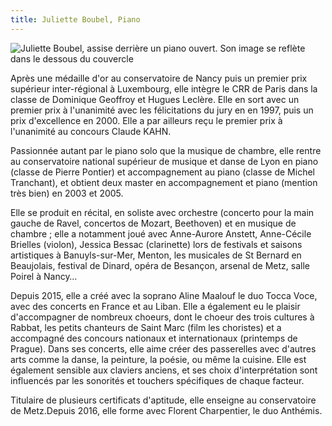 ```yaml
---
title: Juliette Boubel, Piano
---
```

![Juliette Boubel, assise derrière un piano ouvert. Son image se reflète dans le dessous du couvercle](https://github.com/siBearNetic/test-website-repo-3796/blob/main/images/jboubel1%20-%20copie.jpg)

Après une médaille d'or au conservatoire de Nancy puis un premier prix supérieur inter-régional à Luxembourg, elle intègre le CRR de Paris dans la classe de Dominique Geoffroy et Hugues Leclère. Elle en sort avec un premier prix à l'unanimité avec les félicitations du jury en en 1997, puis un prix d'excellence en 2000. Elle a par ailleurs reçu le premier prix à l'unanimité au concours Claude KAHN. 

 

Passionnée autant par le piano solo que la musique de chambre, elle rentre au conservatoire national supérieur de musique et danse de Lyon en piano (classe de Pierre Pontier) et accompagnement au piano (classe de Michel Tranchant), et obtient deux master en accompagnement et piano (mention très bien) en 2003 et 2005.

 
Elle se produit en récital, en soliste avec orchestre (concerto pour la main gauche de Ravel, concertos de Mozart, Beethoven) et en musique de chambre ; elle a notamment joué avec Anne-Aurore Anstett, Anne-Cécile Brielles (violon), Jessica Bessac (clarinette) lors de festivals et saisons artistiques à Banuyls-sur-Mer, Menton, les musicales de St Bernard en Beaujolais, festival de Dinard, opéra de Besançon, arsenal de Metz, salle Poirel à Nancy… 

 

Depuis 2015, elle a créé avec la soprano Aline Maalouf le duo Tocca Voce, avec des concerts en France et au Liban. Elle a également eu le plaisir d'accompagner de nombreux choeurs, dont le choeur des trois cultures à Rabbat, les petits chanteurs de Saint Marc (film les choristes) et a accompagné des concours nationaux et internationaux (printemps de Prague). Dans ses concerts, elle aime créer des passerelles avec d'autres arts comme la danse, la peinture, la poésie, ou même la cuisine. Elle est également sensible aux claviers anciens, et ses choix d'interprétation sont influencés par les sonorités et touchers spécifiques de chaque facteur.

 

Titulaire de plusieurs certificats d'aptitude, elle enseigne au conservatoire de Metz.Depuis 2016, elle forme avec Florent Charpentier, le duo Anthémis.